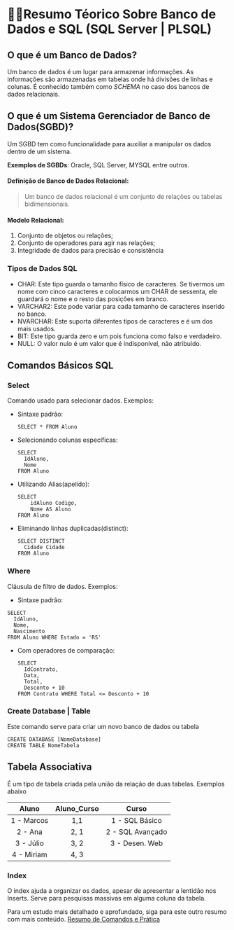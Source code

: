 #  🐱‍💻Resumo  Téorico  Sobre  Banco de  Dados  e   SQL  (SQL Server  | PLSQL)

## O que é um  Banco de Dados?

Um banco de dados é um lugar para armazenar informações. As informações são armazenadas em tabelas onde há divisões de linhas e colunas.
É conhecido também como _SCHEMA_ no caso dos bancos de dados relacionais.

## O  que  é  um   Sistema  Gerenciador  de   Banco   de   Dados(SGBD)?

Um SGBD tem como funcionalidade para auxiliar a manipular os dados dentro de um sistema.

**Exemplos de SGBDs**: Oracle, SQL Server, MYSQL entre outros. 

#### Definição de Banco de Dados Relacional:

> Um banco de dados relacional é um conjunto de relações ou tabelas bidimensionais.

#### Modelo Relacional:

1. Conjunto de objetos ou relações;
2. Conjunto de operadores para agir nas relações;
3. Integridade de dados para precisão e consistência

### Tipos de Dados SQL

- CHAR: Este tipo guarda o tamanho físico de caracteres. Se tivermos um nome com cinco caracteres e colocarmos um CHAR de sessenta, ele guardará o nome e o resto das posições em branco.
- VARCHAR2: Este pode variar para cada tamanho de caracteres inserido no banco.
- NVARCHAR: Este suporta diferentes tipos de caracteres e é um dos mais usados.
- BIT: Este tipo guarda zero e um pois funciona como falso e verdadeiro.
- NULL: O valor nulo é um valor que é indisponível, não atribuído.

## Comandos  Básicos  SQL

### Select

Comando usado para selecionar dados.
Exemplos:

- Sintaxe padrão:

  ```plsql
  SELECT * FROM Aluno
  ```

- Selecionando colunas específicas:

  ```plsql
  SELECT
  	IdAluno,
    Nome
  FROM Aluno    
  ```

- Utilizando Alias(apelido):

  ```plsql
  SELECT 
      idAluno Codigo,
      Nome AS Aluno
  FROM Aluno
  ```

- Eliminando linhas duplicadas(distinct):

  ```plsql
  SELECT DISTINCT 
   	Cidade Cidade
  FROM Aluno
  ```

  

### Where

Cláusula de filtro de dados.
Exemplos:

-  Sintaxe padrão:

  ```plsql
  SELECT
  	IdAluno,
  	Nome,
  	Nascimento
  FROM Aluno WHERE Estado = 'RS'
  ```

- Com operadores de comparação:

  ```plsql
  SELECT 
  	IdContrato, 
  	Data,
  	Total,
  	Desconto + 10
  FROM Contrato WHERE Total <= Desconto + 10
  ```

  

### Create Database |  Table

Este comando serve para criar um novo banco de dados ou tabela

```plsql
CREATE DATABASE [NomeDatabase]
CREATE TABLE NomeTabela
```



## Tabela  Associativa

É um tipo de tabela criada pela união da relação de duas tabelas. Exemplos abaixo

|   Aluno    | Aluno_Curso |      Curso       |
| :--------: | :---------: | :--------------: |
| 1 - Marcos |     1,1     |  1 - SQL Básico  |
|  2 - Ana   |    2, 1     | 2 - SQL Avançado |
| 3 - Júlio  |    3, 2     |  3 - Desen. Web  |
| 4 - Miriam |    4, 3     |                  |

### Index

O index ajuda a organizar os dados, apesar de apresentar a lentidão nos Inserts. Serve para pesquisas massivas em alguma coluna da tabela.

Para um estudo mais detalhado e aprofundado, siga para este outro resumo  com mais conteúdo. [Resumo de Comandos e Prática](https://github.com/Queiroz-Dv/MyRoadStudy_CSharp/tree/master/Resumos/Comandos_SQL)
